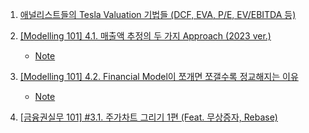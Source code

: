 1. [애널리스트들의 Tesla Valuation 기법들 (DCF, EVA, P/E, EV/EBITDA 등)](https://youtu.be/yK-SWGK0zPE)

2. [[Modelling 101] 4.1. 매출액 추정의 두 가지 Approach (2023 ver.)](https://youtu.be/v3L1hmoWxM4)
    - [Note](./Note/Modeling_101_4_1_매출액추정_두가지_Approach.md)

3. [[Modelling 101] 4.2. Financial Model이 쪼개면 쪼갤수록 정교해지는 이유](https://youtu.be/84mL1QsJYDg)
    - [Note](./Note/Modeling_101_4_2_Financial_Model이_쪼개면_쪼갤수록_정교해지는이유.md)

4. [[금융권실무 101] #3.1. 주가차트 그리기 1편 (Feat. 무상증자, Rebase)](https://youtu.be/pY-cLkogJko?t=84)